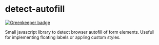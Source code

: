 # detect-autofill

[![Greenkeeper badge](https://badges.greenkeeper.io/matteobad/detect-autofill.svg)](https://greenkeeper.io/)

Small javascript library to detect browser autofill of form elements. Usefull for implementing floating labels or appling custom styles.
